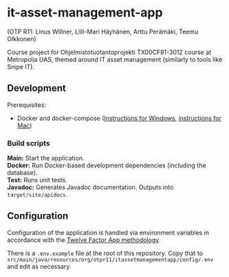 <!-- @formatter:off -->

# it-asset-management-app
(OTP R11: Linus Willner, Lilli-Mari Häyhänen, Arttu Perämäki, Teemu Olkkonen)

Course project for Ohjelmistotuotantoprojekti TX00CF81-3012 course at Metropolia UAS, themed around IT asset management (similarly to tools like Snipe IT).

## Development

Prerequisites:
- Docker and docker-compose ([Instructions for Windows](https://docs.docker.com/desktop/windows/install), [instructions for Mac](https://docs.docker.com/desktop/mac/install))

### Build scripts

**Main:** Start the application.  
**Docker:** Run Docker-based development dependencies (including the database).  
**Test:** Runs unit tests.  
**Javadoc:** Generates Javadoc documentation. Outputs into `target/site/apidocs`.

## Configuration

Configuration of the application is handled via environment variables in accordance with the [Twelve Factor App methodology](https://12factor.net/config).

There is a `.env.example` file at the root of this repository. Copy that to `src/main/java/resources/org/otpr11/itassetmanagementapp/config/.env` and edit as necessary.
